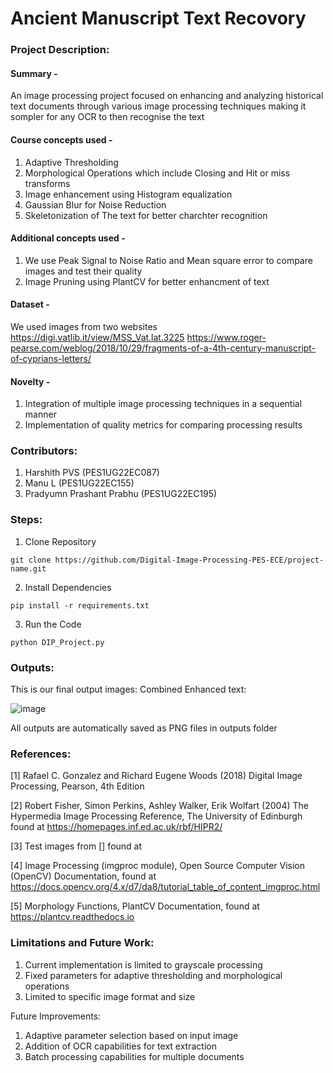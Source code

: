 # Ancient Manuscript Text Recovory
### Project Description:
#### Summary - 
An image processing project focused on enhancing and analyzing historical text documents through various image processing techniques making it sompler for any OCR to then recognise the text

#### Course concepts used - 
1. Adaptive Thresholding
2. Morphological Operations which include Closing and Hit or miss transforms
3. Image enhancement using Histogram equalization
4. Gaussian Blur for Noise Reduction
5. Skeletonization of The text for better charchter recognition

#### Additional concepts used -
1. We use Peak Signal to Noise Ratio and Mean square error to compare images and test their quality
2. Image Pruning using PlantCV for better enhancment of text
   
#### Dataset - 
We used images from two websites
https://digi.vatlib.it/view/MSS_Vat.lat.3225
https://www.roger-pearse.com/weblog/2018/10/29/fragments-of-a-4th-century-manuscript-of-cyprians-letters/

#### Novelty - 
1. Integration of multiple image processing techniques in a sequential manner
2. Implementation of quality metrics for comparing processing results
   
### Contributors:
1. Harshith PVS (PES1UG22EC087)
2. Manu L (PES1UG22EC155)
3. Pradyumn Prashant Prabhu (PES1UG22EC195)

### Steps:
1. Clone Repository
```
git clone https://github.com/Digital-Image-Processing-PES-ECE/project-name.git
```
2. Install Dependencies
```
pip install -r requirements.txt

```
3. Run the Code
```
python DIP_Project.py
```

### Outputs:
This is our final output images:
Combined Enhanced text:

![image]((https://github.com/Digital-Image-Processing-PES-ECE/Ancient-Manuscript-Text-Recovery/blob/main/outputs/Combined_Enhanced_Text.png))

All outputs are automatically saved as PNG files in outputs folder

### References:
[1] Rafael C. Gonzalez and Richard Eugene Woods (2018) Digital Image Processing, Pearson, 4th Edition

[2] Robert Fisher, Simon Perkins, Ashley Walker, Erik Wolfart (2004) The Hypermedia Image Processing Reference, The University of Edinburgh found at https://homepages.inf.ed.ac.uk/rbf/HIPR2/

[3] Test images from [] found at 

[4] Image Processing (imgproc module), Open Source Computer Vision (OpenCV) Documentation, found at https://docs.opencv.org/4.x/d7/da8/tutorial_table_of_content_imgproc.html

[5] Morphology Functions, PlantCV Documentation, found at https://plantcv.readthedocs.io
   
### Limitations and Future Work:
1. Current implementation is limited to grayscale processing
2. Fixed parameters for adaptive thresholding and morphological operations
3. Limited to specific image format and size

Future Improvements:
1. Adaptive parameter selection based on input image 
2. Addition of OCR capabilities for text extraction
3. Batch processing capabilities for multiple documents

